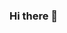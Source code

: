 ### Hi there 👋

<!--
**VISMAYA-K/VISMAYA-K** is a ✨ _special_ ✨ repository because its `README.md` (this file) appears on your GitHub profile.

- 🔭 I’m currently working on improving my tech related knowledge.
- 🌱 I’m currently learning machine learning.
- 👯 I’m looking to collaborate ...
- 🤔 I’m looking for help with ...
- 💬 Ask me about ...
- 📫 How to reach me: 
- 😄 Hardworking,Dedicated
- ⚡ Working for achieving perfection 
-->
